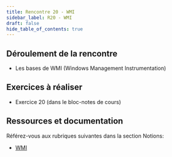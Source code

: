 ```yaml
---
title: Rencontre 20 - WMI
sidebar_label: R20 - WMI
draft: false
hide_table_of_contents: true
---
```


## Déroulement de la rencontre

- Les bases de WMI (Windows Management Instrumentation)


## Exercices à réaliser

- Exercice 20 (dans le bloc-notes de cours)
  

## Ressources et documentation

Référez-vous aux rubriques suivantes dans la section Notions:
- [WMI](/notions/windows/wmi)





